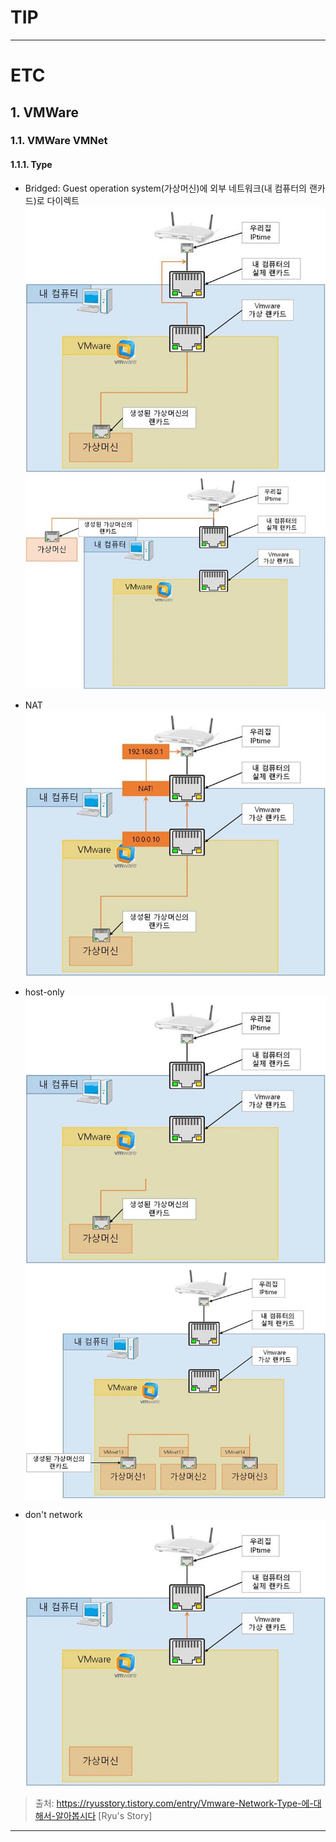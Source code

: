 # TIP

---


# ETC
## 1. VMWare
### 1.1. VMWare VMNet
#### 1.1.1. Type
- Bridged: Guest operation system(가상머신)에 외부 네트워크(내 컴퓨터의 랜카드)로 다이렉트  
![bridged_1](./../img/bridged_1.png)  
![bridged_2](./../img/bridged_2.png)  

- NAT  
![nat](./../img/nat.png)  

- host-only  
![host-only](./../img/host-only_1.png)  
![host-only](./../img/host-only_2.png)  

- don't network  
![don't network](./../img/don'tNetwork.png)  
		
> 출처: https://ryusstory.tistory.com/entry/Vmware-Network-Type-에-대해서-알아봅시다 [Ryu's Story]
---

